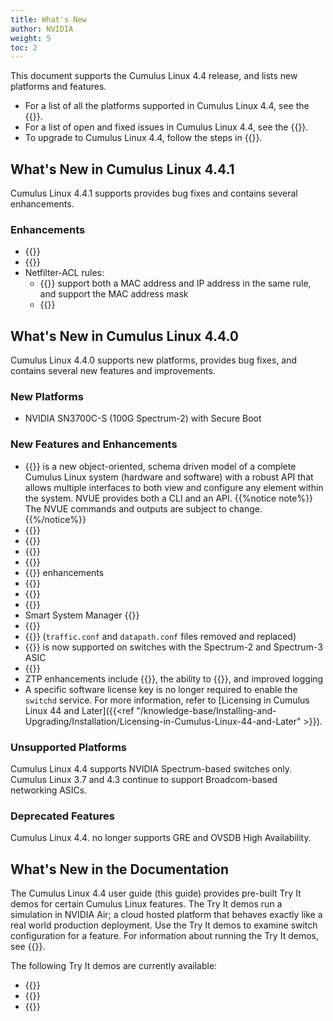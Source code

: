 ```yaml
---
title: What's New
author: NVIDIA
weight: 5
toc: 2
---
```

This document supports the Cumulus Linux 4.4 release, and lists new platforms and features.

- For a list of all the platforms supported in Cumulus Linux 4.4, see the {{<exlink url="www.nvidia.com/en-us/networking/ethernet-switching/hardware-compatibility-list/" text="Hardware Compatibility List (HCL)">}}.
- For a list of open and fixed issues in Cumulus Linux 4.4, see the {{<link title="Cumulus Linux 4.4 Release Notes" text="Cumulus Linux 4.4 Release Notes">}}.
- To upgrade to Cumulus Linux 4.4, follow the steps in {{<link url="Upgrading-Cumulus-Linux">}}.
<!-- vale off -->
## What's New in Cumulus Linux 4.4.1
<!-- vale on -->
Cumulus Linux 4.4.1 supports provides bug fixes and contains several enhancements.

### Enhancements

- {{<link url="Supported-MIBs" text="Entity-Sensor-MIB extensions">}}
- {{<link url="Switch-Port-Attributes/#drop-packets-that-exceed-the-egress-layer-3-mtu" text="Drop packets that exceed the egress layer 3 MTU">}}
- Netfilter-ACL rules:
  - {{<link url="Netfilter-ACLs" text="NCLU commands">}} support both a MAC address and IP address in the same rule, and support the MAC address mask
  - {{<link url="Netfilter-ACLs/#match-on-ecn-bits-in-the-tcp-ip-header" text="Match on ECN bits in the TCP IP Header">}}

<!-- vale off -->
## What's New in Cumulus Linux 4.4.0
<!-- vale on -->
Cumulus Linux 4.4.0 supports new platforms, provides bug fixes, and contains several new features and improvements.

### New Platforms

- NVIDIA SN3700C-S (100G Spectrum-2) with Secure Boot

### New Features and Enhancements

- {{<link url="NVIDIA-User-Experience-NVUE" text="NVIDIA User Experience (NVUE)">}} is a new object-oriented, schema driven model of a complete Cumulus Linux system (hardware and software) with a robust API that allows multiple interfaces to both view and configure any element within the system. NVUE provides both a CLI and an API.
{{%notice note%}}
The NVUE commands and outputs are subject to change.
{{%/notice%}}
- {{<link url="VLAN-aware-Bridge-Mode/" text="Multiple VLAN-aware bridges">}}
- {{<link url="VXLAN-Devices/#single-vxlan-device" text="Single VXLAN devices">}}
- {{<link url="Inter-subnet-Routing/#downstream-vni" text="Downstream VNI (symmetric EVPN route leaking)">}}
- {{<link url="EVPN-Multihoming" text="EVPN multihoming Head End Replication">}}
- {{<link url="Precision-Time-Protocol-PTP" text="PTP Boundary Clock">}} enhancements
- {{<link url="Protocol-Independent-Multicast-PIM/#allow-rp" text="PIM Allow RP">}}
- {{<link url="Optional-BGP-Configuration/#conditional-advertisement" text="BGP conditional route advertisement">}}
- {{<link url="IGMP-and-MLD-Snooping/#optimized-multicast-flooding-omf" text="Optimized Multicast Flooding (OMF)">}}
- Smart System Manager {{<link url="Smart-System-Manager/#restart-mode" text="warm boot">}}
- {{<link url="Installing-a-New-Cumulus-Linux-Image/#secure-boot" text="Secure Boot">}}
- {{<link url="Quality-of-Service" text="QoS enhancements ">}} (`traffic.conf` and `datapath.conf` files removed and replaced)
- {{<link url="Hybrid-Cloud-Connectivity-with-QinQ-and-VXLANs/#double-tag-translation" text="QinQ double-tagged translation ">}} is now supported on switches with the Spectrum-2 and Spectrum-3 ASIC
- {{<link url="Network-Address-Translation-NAT" text="Double (twice) NAT ">}}
- ZTP enhancements include {{<link url="Zero-Touch-Provisioning-ZTP/#dhcp-on-front-panel-ports" text="DHCP on front panel ports">}}, the ability to {{<link url="Zero-Touch-Provisioning-ZTP/#continue-provisioning" text="continue provisioning after executing the script locally">}}, and improved logging
- A specific software license key is no longer required to enable the `switchd` service. For more information, refer to [Licensing in Cumulus Linux 44 and Later]({{<ref "/knowledge-base/Installing-and-Upgrading/Installation/Licensing-in-Cumulus-Linux-44-and-Later" >}}).

### Unsupported Platforms

Cumulus Linux 4.4 supports NVIDIA Spectrum-based switches only. Cumulus Linux 3.7 and 4.3 continue to support Broadcom-based networking ASICs.

### Deprecated Features
Cumulus Linux 4.4. no longer supports GRE and OVSDB High Availability.

<!-- vale off -->
## What's New in the Documentation
<!-- vale on -->

The Cumulus Linux 4.4 user guide (this guide) provides pre-built Try It demos for certain Cumulus Linux features. The Try It demos run a simulation in NVIDIA Air; a cloud hosted platform that behaves exactly like a real world production deployment. Use the Try It demos to examine switch configuration for a feature. For information about running the Try It demos, see {{<link title="Try It Pre-built Demos" text="Try It">}}.

The following Try It demos are currently available:
- {{<link url="Protocol-Independent-Multicast-PIM/#example-pim-configuration" text="PIM">}}
- {{<link url="EVPN-Multihoming/#evpn-mh-with-head-end-replication" text="EVPN multihoming">}}
- {{<link url="Inter-subnet-Routing/#configure-route-targets" text="EVPN downstream VNI">}}
